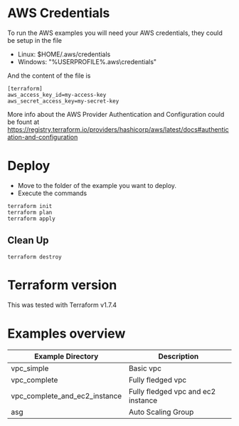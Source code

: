 # AWS Credentials

To run the AWS examples you will need your AWS credentials, they could be setup in the file

- Linux: $HOME/.aws/credentials
- Windows: "%USERPROFILE%\.aws\credentials"

And the content of the file is

```
[terraform]
aws_access_key_id=my-access-key
aws_secret_access_key=my-secret-key
```

More info about the AWS Provider Authentication and Configuration could be fount at https://registry.terraform.io/providers/hashicorp/aws/latest/docs#authentication-and-configuration

# Deploy

- Move to the folder of the example you want to deploy.
- Execute the commands

```
terraform init
terraform plan
terraform apply
```

## Clean Up

```
terraform destroy
```

# Terraform version

This was tested with Terraform v1.7.4

# Examples overview

| Example Directory             | Description                        |
| ----------------------------- | ---------------------------------- |
| vpc_simple                    | Basic vpc                          |
| vpc_complete                  | Fully fledged vpc                  |
| vpc_complete_and_ec2_instance | Fully fledged vpc and ec2 instance |
| asg                           | Auto Scaling Group                 |
